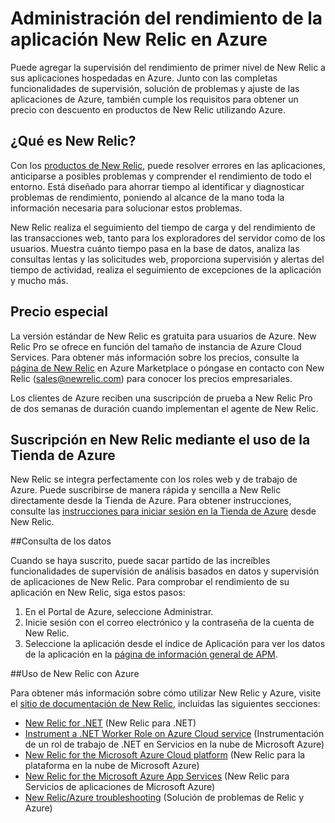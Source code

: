 <properties 
	pageTitle="Uso de New Relic con Azure | Microsoft Azure" 
	description="Aprenda a utilizar el servicio New Relic para administrar y supervisar su aplicación de Azure." 
	services="" 
	documentationCenter=".net" 
	authors="nickfloyd" 
	manager="timlt" 
	editor=""/>

<tags 
	ms.service="cloud-services" 
	ms.workload="tbd" 
	ms.tgt_pltfrm="na" 
	ms.devlang="dotnet" 
	ms.topic="article" 
	ms.date="08/23/2016" 
	ms.author="nickfloyd@newrelic.com"/>


# Administración del rendimiento de la aplicación New Relic en Azure

Puede agregar la supervisión del rendimiento de primer nivel de New Relic a sus aplicaciones hospedadas en Azure. Junto con las completas funcionalidades de supervisión, solución de problemas y ajuste de las aplicaciones de Azure, también cumple los requisitos para obtener un precio con descuento en productos de New Relic utilizando Azure.

## ¿Qué es New Relic?

Con los [productos de New Relic](https://newrelic.com/products), puede resolver errores en las aplicaciones, anticiparse a posibles problemas y comprender el rendimiento de todo el entorno. Está diseñado para ahorrar tiempo al identificar y diagnosticar problemas de rendimiento, poniendo al alcance de la mano toda la información necesaria para solucionar estos problemas.

New Relic realiza el seguimiento del tiempo de carga y del rendimiento de las transacciones web, tanto para los exploradores del servidor como de los usuarios. Muestra cuánto tiempo pasa en la base de datos, analiza las consultas lentas y las solicitudes web, proporciona supervisión y alertas del tiempo de actividad, realiza el seguimiento de excepciones de la aplicación y mucho más.

## Precio especial
La versión estándar de New Relic es gratuita para usuarios de Azure. New Relic Pro se ofrece en función del tamaño de instancia de Azure Cloud Services. Para obtener más información sobre los precios, consulte la [página de New Relic](https://azure.microsoft.com/marketplace/partners/newrelic/newrelic/) en Azure Marketplace o póngase en contacto con New Relic (sales@newrelic.com) para conocer los precios empresariales.

Los clientes de Azure reciben una suscripción de prueba a New Relic Pro de dos semanas de duración cuando implementan el agente de New Relic.

## Suscripción en New Relic mediante el uso de la Tienda de Azure
New Relic se integra perfectamente con los roles web y de trabajo de Azure. Puede suscribirse de manera rápida y sencilla a New Relic directamente desde la Tienda de Azure. Para obtener instrucciones, consulte las [instrucciones para iniciar sesión en la Tienda de Azure](https://docs.newrelic.com/docs/agents/net-agent/azure-installation/azure-cloud-services#signup) desde New Relic.

##Consulta de los datos

Cuando se haya suscrito, puede sacar partido de las increíbles funcionalidades de supervisión de análisis basados en datos y supervisión de aplicaciones de New Relic. Para comprobar el rendimiento de su aplicación en New Relic, siga estos pasos:

1. En el Portal de Azure, seleccione Administrar.
2. Inicie sesión con el correo electrónico y la contraseña de la cuenta de New Relic.
3. Seleccione la aplicación desde el índice de Aplicación para ver los datos de la aplicación en la [página de información general de APM](https://docs.newrelic.com/docs/apm/applications-menu/monitoring/apm-overview-page).

##Uso de New Relic con Azure

Para obtener más información sobre cómo utilizar New Relic y Azure, visite el [sitio de documentación de New Relic](https://docs.newrelic.com/docs/agents/net-agent/azure-installation), incluidas las siguientes secciones:

* [New Relic for .NET](https://docs.newrelic.com/docs/agents/net-agent/getting-started/new-relic-net) (New Relic para .NET)
* [Instrument a .NET Worker Role on Azure Cloud service](https://docs.newrelic.com/docs/agents/net-agent/azure-installation/instrument-net-worker-role-azure-cloud-service) (Instrumentación de un rol de trabajo de .NET en Servicios en la nube de Microsoft Azure)
* [New Relic for the Microsoft Azure Cloud platform](https://docs.newrelic.com/docs/agents/net-agent/azure-installation/azure-cloud-services) (New Relic para la plataforma en la nube de Microsoft Azure)
* [New Relic for the Microsoft Azure App Services](https://docs.newrelic.com/docs/agents/net-agent/azure-installation/azure-portal) (New Relic para Servicios de aplicaciones de Microsoft Azure)
* [New Relic/Azure troubleshooting](https://docs.newrelic.com/docs/agents/net-agent/azure-troubleshooting) (Solución de problemas de Relic y Azure)

<!---HONumber=AcomDC_0907_2016-->